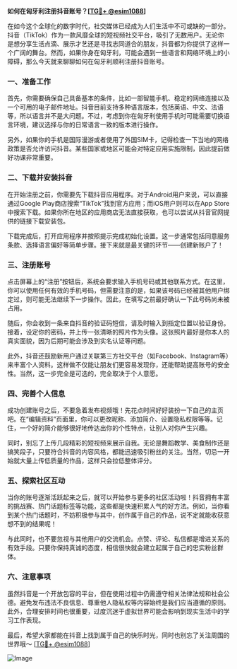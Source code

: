 **如何在匈牙利注册抖音账号？[[TG💪+ @esim1088](https://t.me/s/esim1088)]**

在如今这个全球化的数字时代，社交媒体已经成为人们生活中不可或缺的一部分。抖音（TikTok）作为一款风靡全球的短视频社交平台，吸引了无数用户。无论你是想分享生活点滴、展示才艺还是寻找志同道合的朋友，抖音都为你提供了这样一个广阔的舞台。然而，如果你身在匈牙利，可能会遇到一些语言和网络环境上的小障碍，那么今天就来聊聊如何在匈牙利顺利注册抖音账号。

### 一、准备工作

首先，你需要确保自己具备基本的条件，比如一部智能手机、稳定的网络连接以及一个可用的电子邮件地址。抖音目前支持多种语言版本，包括英语、中文、法语等，所以语言并不是大问题。不过，考虑到你在匈牙利使用手机时可能需要切换语言环境，建议选择与你的日常语言一致的版本进行操作。

另外，如果你的手机是国际漫游或者使用了外国SIM卡，记得检查一下当地的网络政策是否允许访问抖音。某些国家或地区可能会对特定应用实施限制，因此提前做好功课非常重要。

### 二、下载并安装抖音

在开始注册之前，你需要先下载抖音应用程序。对于Android用户来说，可以直接通过Google Play商店搜索“TikTok”找到官方应用；而iOS用户则可以在App Store中搜索下载。如果你所在地区的应用商店无法直接获取，也可以尝试从抖音官网提供的链接下载安装包。

下载完成后，打开应用程序并按照提示完成初始化设置。这一步通常包括同意服务条款、选择语言偏好等简单步骤。接下来就是最关键的环节——创建新账户了！

### 三、注册账号

点击屏幕上的“注册”按钮后，系统会要求输入手机号码或其他联系方式。在这里，你可以使用任何有效的手机号码，但需要注意的是，如果该号码已经被其他用户绑定过，则可能无法继续下一步操作。因此，在填写之前最好确认一下此号码尚未被占用。

随后，你会收到一条来自抖音的验证码短信，请及时输入到指定位置以验证身份。接着，设定你的密码，并上传一张清晰的照片作为头像。这张照片最好是你本人的真实面貌，因为后期可能会涉及到实名认证等问题。

此外，抖音还鼓励新用户通过关联第三方社交平台（如Facebook、Instagram等）来丰富个人资料。这样做不仅能让朋友们更容易发现你，还能帮助提高账号的安全性。当然，这一步完全是可选的，完全取决于个人意愿。

### 四、完善个人信息

成功创建账号之后，不要急着发布视频哦！先花点时间好好装扮一下自己的主页吧。在“编辑资料”页面里，你可以更改昵称、添加简介、设置隐私权限等等。记住，一个好的简介能够很好地传达出你的个性特点，让别人对你产生兴趣。

同时，别忘了上传几段精彩的短视频来展示自我。无论是舞蹈教学、美食制作还是搞笑段子，只要符合抖音的内容风格，都能迅速吸引粉丝的关注。当然，切忌一开始就大量上传低质量的作品，这样只会拉低整体评分。

### 五、探索社区互动

当你的账号逐渐活跃起来之后，就可以开始参与更多的社区活动啦！抖音拥有丰富的挑战赛、热门话题标签等功能，这些都是快速积累人气的好方法。例如，当你看到某个热门话题时，不妨积极参与其中，创作属于自己的作品，说不定就能收获意想不到的结果呢！

与此同时，也不要忽视与其他用户的交流机会。点赞、评论、私信都是增进关系的有效手段。只要你保持真诚的态度，相信很快就会建立起属于自己的忠实粉丝群体。

### 六、注意事项

虽然抖音是一个开放包容的平台，但在使用过程中仍需遵守相关法律法规和社会公德。避免发布违法不良信息、尊重他人隐私权等内容始终是我们应当遵循的原则。此外，合理安排时间也很重要，过度沉迷于虚拟世界可能会影响到现实生活中的学习工作表现。

最后，希望大家都能在抖音上找到属于自己的快乐时光，同时也别忘了关注周围的世界哦～ [[TG💪+ @esim1088](https://t.me/s/esim1088)]

![Image](https://i.postimg.cc/4NQfJmqS/Snipaste-2025-05-13-00-14-12.png)